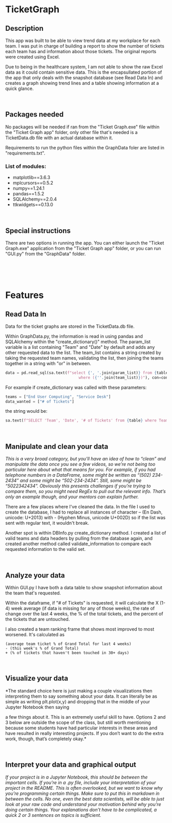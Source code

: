 # TicketGraph
## Description
This app was built to be able to view trend data at my workplace for each team. I was put in charge of building a report to show the number of tickets each team has and information about those tickets. The original reports were created using Excel. 

Due to being in the healthcare system, I am not able to show the raw Excel data as it could contain sensitive data. This is the encapsullated portion of the app that only deals with the snapshot database (see Read Data In) and creates a graph showing trend lines and a table showing information at a quick glance.

</br>

## Packages needed
No packages will be needed if ran from the "Ticket Graph.exe" file within the "Ticket Graph app" folder, only other file that's needed is a TicketData.db file with an actual database within it.

Requirements to run the python files within the GraphData foler are listed in "requirements.txt".

### List of modules: 
* matplotlib==3.6.3
* mplcursors==0.5.2
* numpy==1.24.1
* pandas==1.5.2
* SQLAlchemy==2.0.4
* ttkwidgets==0.13.0

</br>

## Special instructions
There are two options in running the app. You can either launch the "Ticket Graph.exe" application from the "Ticket Graph app" folder, or you can run "GUI.py" from the "GraphData" folder.

</br>
</br>
</br>

# Features

## Read Data In
Data for the ticket graphs are stored in the TicketData.db file.

Within GraphData.py, the information is read in using pandas and SQLAlchemy within the "create_dictionary()" method.
The param_list variable is a list containing "Team" and "Date" by default and adds any other requested data to the list.
The team_list contains a string created by taking the requested team names, validating the list, then joining the teams together in a string with "or" in between.



```python
data = pd.read_sql(sa.text(f"select {', '.join(param_list)} from {table}\
                                where ({''.join(team_list)})"), con=conn).values

``` 
For example if create_dictionary was called with these parameters:
```python
teams = ["End User Computing", "Service Desk"]
data_wanted = ["# of Tickets"]
```
the string would be:
```python
sa.text(f"SELECT 'Team', 'Date', '# of Tickets' from {table} where Team = 'End User Computing' or Team = 'Service Desk'")
```


</br>

## Manipulate and clean your data
*This is a very broad category, but you’ll have an idea of
how to “clean” and manipulate the data once you see a few videos, so we’re not being
too particular here about what that means for you. For example, if you had telephone
numbers in a DataFrame, some might be written as “(502) 234-2434” and some might be
“502-234-2434”. Still, some might be “5022342434”. Obviously this presents challenges
if you’re trying to compare them, so you might need RegEx to pull out the relevant info.
That’s only an example though, and your mentors can explain further.*

There are a few places where I've cleaned the data.
In the file I used to create the database, I had to replace all instances of character – (En Dash, unicode: U+2013) with - (Hyphen Minus, unicode U+002D) so if the list was sent with regular text, it wouldn't break.

Another spot is within DBInfo.py create_dictionary method. I created a list of valid teams and data headers by pulling from the database again, and created another method called validate_information to compare each requested information to the valid set.

</br>

## Analyze your data
Within GUI.py I have both a data table to show snapshot information about the team that's requested.

Within the dataframe, if "# of Tickets" is requested, it will calculate the X (1-4) week average (if data is missing for any of those weeks), the rate of change over the last 4 weeks, the % of the total tickets, and the percent of the tickets that are untouched.

I also created a team ranking frame that shows most improved to most worsened. It's calculated as

```
(average team ticket % of Grand Total for last 4 weeks) 
- (this week's % of Grand Total) 
+ (% of tickets that haven't been touched in 30+ days)
```


</br>

## Visualize your data
*The standard choice here is just making a couple visualizations then
interpreting them to say something about your data. It can literally be as simple as
writing plt.plot(x,y) and dropping that in the middle of your Jupyter Notebook then saying

a few things about it. This is an extremely useful skill to have. Options 2 and 3 below are
outside the scope of the class, but still worth mentioning because some students have
had particular interests in these areas and have resulted in really interesting projects. If
you don’t want to do the extra work, though, that’s completely okay.*

</br>

## Interpret your data and graphical output
*If your project is in a Jupyter Notebook, this
should be between the important cells. If you’re in a .py file, include your interpretation of
your project in the README. This is often overlooked, but we want to know why you’re
programming certain things. Make sure to put this in markdown in between the cells. No
one, even the best data scientists, will be able to just look at your raw code and
understand your motivation behind why you’re doing certain things. Your explanations
don’t have to be complicated, a quick 2 or 3 sentences on topics is sufficient.*